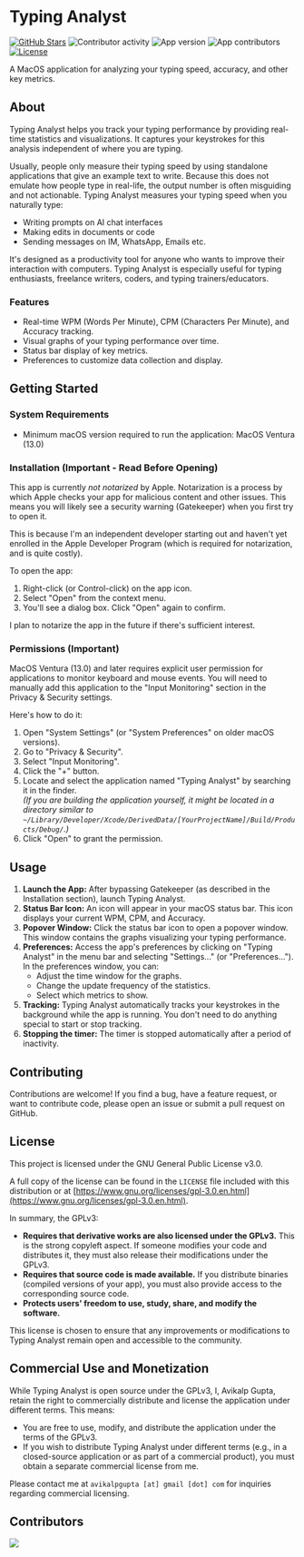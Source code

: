 # Typing Analyst

[![GitHub Stars](https://img.shields.io/github/stars/avikalpg/typing-analyst)](https://github.com/avikalpg/typing-analyst/stargazers)
![Contributor activity](https://img.shields.io/github/commit-activity/y/avikalpg/typing-analyst)
![App version](https://img.shields.io/github/v/release/avikalpg/typing-analyst
)
![App contributors](https://img.shields.io/github/contributors/avikalpg/typing-analyst)
[![License](https://img.shields.io/badge/license-AGPLv3-purple)](https://github.com/avikalpg/typing-analyst/blob/main/LICENSE)

A MacOS application for analyzing your typing speed, accuracy, and other key metrics.

## About

Typing Analyst helps you track your typing performance by providing real-time statistics and visualizations. It captures your keystrokes for this analysis independent of where you are typing.

Usually, people only measure their typing speed by using standalone applications that give an example text to write. Because this does not emulate how people type in real-life, the output number is often misguiding and not actionable. Typing Analyst measures your typing speed when you naturally type:

- Writing prompts on AI chat interfaces
- Making edits in documents or code
- Sending messages on IM, WhatsApp, Emails etc.

It's designed as a productivity tool for anyone who wants to improve their interaction with computers. Typing Analyst is especially useful for typing enthusiasts, freelance writers, coders, and typing trainers/educators.

### Features

*   Real-time WPM (Words Per Minute), CPM (Characters Per Minute), and Accuracy tracking.
*   Visual graphs of your typing performance over time.
*   Status bar display of key metrics.
*   Preferences to customize data collection and display.

## Getting Started

### System Requirements
- Minimum macOS version required to run the application: MacOS Ventura (13.0)

### Installation (Important - Read Before Opening)

This app is currently *not notarized* by Apple. Notarization is a process by which Apple checks your app for malicious content and other issues. This means you will likely see a security warning (Gatekeeper) when you first try to open it.

This is because I'm an independent developer starting out and haven't yet enrolled in the Apple Developer Program (which is required for notarization, and is quite costly).

To open the app:

1.  Right-click (or Control-click) on the app icon.
2.  Select "Open" from the context menu.
3.  You'll see a dialog box. Click "Open" again to confirm.

I plan to notarize the app in the future if there's sufficient interest.

###  Permissions (Important)

MacOS Ventura (13.0) and later requires explicit user permission for applications to monitor keyboard and mouse events.  You will need to manually add this application to the "Input Monitoring" section in the Privacy & Security settings.

Here's how to do it:

1. Open "System Settings" (or "System Preferences" on older macOS versions).
1. Go to "Privacy & Security".
1. Select "Input Monitoring".
1. Click the "+" button.
1. Locate and select the application named "Typing Analyst" by searching it in the finder.<br>*(If you are building the application yourself, it might be located in a directory similar to `~/Library/Developer/Xcode/DerivedData/[YourProjectName]/Build/Products/Debug/`.)*
1. Click "Open" to grant the permission.

##  Usage

1.  **Launch the App:** After bypassing Gatekeeper (as described in the Installation section), launch Typing Analyst.
2.  **Status Bar Icon:** An icon will appear in your macOS status bar. This icon displays your current WPM, CPM, and Accuracy.
3.  **Popover Window:** Click the status bar icon to open a popover window. This window contains the graphs visualizing your typing performance.
4.  **Preferences:** Access the app's preferences by clicking on "Typing Analyst" in the menu bar and selecting "Settings..." (or "Preferences..."). In the preferences window, you can:
    *   Adjust the time window for the graphs.
    *   Change the update frequency of the statistics.
    *   Select which metrics to show.
5.  **Tracking:** Typing Analyst automatically tracks your keystrokes in the background while the app is running. You don't need to do anything special to start or stop tracking.
6. **Stopping the timer:** The timer is stopped automatically after a period of inactivity.

##  Contributing

Contributions are welcome! If you find a bug, have a feature request, or want to contribute code, please open an issue or submit a pull request on GitHub.

##  License

This project is licensed under the GNU General Public License v3.0.

A full copy of the license can be found in the `LICENSE` file included with this distribution or at [https://www.gnu.org/licenses/gpl-3.0.en.html](https://www.gnu.org/licenses/gpl-3.0.en.html).

In summary, the GPLv3:

*   **Requires that derivative works are also licensed under the GPLv3.** This is the strong copyleft aspect. If someone modifies your code and distributes it, they must also release their modifications under the GPLv3.
*   **Requires that source code is made available.** If you distribute binaries (compiled versions of your app), you must also provide access to the corresponding source code.
*   **Protects users' freedom to use, study, share, and modify the software.**

This license is chosen to ensure that any improvements or modifications to Typing Analyst remain open and accessible to the community.

## Commercial Use and Monetization

While Typing Analyst is open source under the GPLv3, I, Avikalp Gupta, retain the right to commercially distribute and license the application under different terms. This means:

*   You are free to use, modify, and distribute the application under the terms of the GPLv3.
*   If you wish to distribute Typing Analyst under different terms (e.g., in a closed-source application or as part of a commercial product), you must obtain a separate commercial license from me.

Please contact me at `avikalpgupta [at] gmail [dot] com` for inquiries regarding commercial licensing.

## Contributors

<a href="https://github.com/avikalpg/typing-analyst/graphs/contributors">
  <img src="https://contrib.rocks/image?repo=avikalpg/typing-analyst" />
</a>